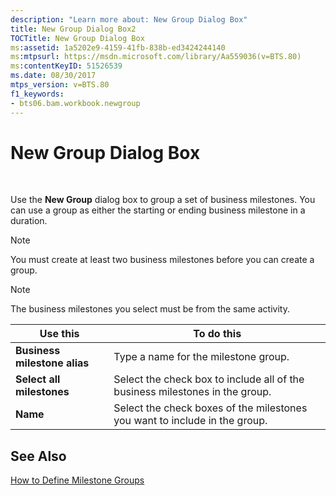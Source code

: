 ```yaml
---
description: "Learn more about: New Group Dialog Box"
title: New Group Dialog Box2
TOCTitle: New Group Dialog Box
ms:assetid: 1a5202e9-4159-41fb-838b-ed3424244140
ms:mtpsurl: https://msdn.microsoft.com/library/Aa559036(v=BTS.80)
ms:contentKeyID: 51526539
ms.date: 08/30/2017
mtps_version: v=BTS.80
f1_keywords:
- bts06.bam.workbook.newgroup
---
```


# New Group Dialog Box

 

Use the **New Group** dialog box to group a set of business milestones. You can use a group as either the starting or ending business milestone in a duration.


> [!NOTE]
> <P>You must create at least two business milestones before you can create a group.</P>




> [!NOTE]
> <P>The business milestones you select must be from the same activity.</P>



<table>
<thead>
<tr class="header">
<th>Use this</th>
<th>To do this</th>
</tr>
</thead>
<tbody>
<tr class="odd">
<td><strong>Business milestone alias</strong></td>
<td>Type a name for the milestone group.</td>
</tr>
<tr class="even">
<td><strong>Select all milestones</strong></td>
<td>Select the check box to include all of the business milestones in the group.</td>
</tr>
<tr class="odd">
<td><strong>Name</strong></td>
<td>Select the check boxes of the milestones you want to include in the group.</td>
</tr>
</tbody>
</table>


## See Also

[How to Define Milestone Groups](https://msdn.microsoft.com/library/aa561276\(v=bts.80\))


